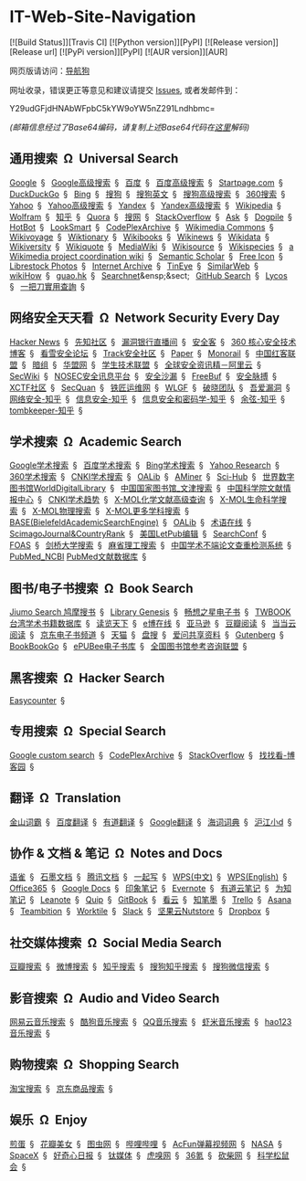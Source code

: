# IT-Web-Site-Navigation

[![Build Status]][Travis CI] [![Python version]][PyPI] [![Release version]][Release url] [![PyPi version]][PyPI] [![AUR version]][AUR]

网页版请访问：[导航狗](https://daohanggou.cn/)

网址收录，错误更正等意见和建议请提交 [Issues](https://github.com/somebodyblog/IT-Web-Site-Navigation/issues), 或者发邮件到：

Y29udGFjdHNAbWFpbC5kYW9oYW5nZ291Lndhbmc= 

*(邮箱信息经过了Base64编码，请复制上述Base64代码在[这里](https://daohanggou.cn/tools/EncryptionAndDecryption/Base64EncodeAndDecode.html)解码)* 


## 通用搜索&ensp;&Omega;&ensp;Universal Search

[Google](https://www.google.com.hk/)&ensp;&sect;&ensp;
[Google高级搜索](https://www.google.com.hk/advanced_search)&ensp;&sect;&ensp;
[百度](https://www.baidu.com/)&ensp;&sect;&ensp;
[百度高级搜索](https://www.baidu.com/gaoji/advanced.html)&ensp;&sect;&ensp;
[Startpage.com](https://www.startpage.com/)&ensp;&sect;&ensp;
[DuckDuckGo](https://duckduckgo.com/)&ensp;&sect;&ensp;
[Bing](https://www.bing.com/?intlF=)&ensp;&sect;&ensp;
[搜狗](https://www.sogou.com/)&ensp;&sect;&ensp;
[搜狗英文](https://english.sogou.com/)&ensp;&sect;&ensp;
[搜狗高级搜索](https://www.sogou.com/advanced/advanced.html)&ensp;&sect;&ensp;
[360搜索](https://www.so.com)&ensp;&sect;&ensp;
[Yahoo](https://www.yahoo.com/)&ensp;&sect;&ensp;
[Yahoo高级搜索](https://search.yahoo.com/web/advanced)&ensp;&sect;&ensp;
[Yandex](https://yandex.com/)&ensp;&sect;&ensp;
[Yandex高级搜索](https://www.yandex.com/search/advanced)&ensp;&sect;&ensp;
[Wikipedia](https://www.wikipedia.org/)&ensp;&sect;&ensp;
[Wolfram](https://www.wolframalpha.com/)&ensp;&sect;&ensp;
[知乎](https://www.zhihu.com/)&ensp;&sect;&ensp;
[Quora](https://www.quora.com/)&ensp;&sect;&ensp;
[搜网](http://www.sowang.com/)&ensp;&sect;&ensp;
[StackOverflow](https://stackoverflow.com/)&ensp;&sect;&ensp;
[Ask](https://www.ask.com/)&ensp;&sect;&ensp;
[Dogpile](http://www.dogpile.com/)&ensp;&sect;&ensp;
[HotBot](https://www.hotbot.com/)&ensp;&sect;&ensp;
[LookSmart](http://www.looksmart.com/)&ensp;&sect;&ensp;
[CodePlexArchive](https://archive.codeplex.com/" "CodePlex was Microsoft's free, open source project hosting site")&ensp;&sect;&ensp;
[Wikimedia Commons](https://commons.wikimedia.org)&ensp;&sect;&ensp;
[Wikivoyage](https://www.wikivoyage.org/)&ensp;&sect;&ensp;
[Wiktionary](https://www.wiktionary.org/)&ensp;&sect;&ensp;
[Wikibooks](https://www.wikibooks.org/)&ensp;&sect;&ensp;
[Wikinews](https://www.wikinews.org/)&ensp;&sect;&ensp;
[Wikidata](https://www.wikidata.org/)&ensp;&sect;&ensp;
[Wikiversity](https://www.wikiversity.org/)&ensp;&sect;&ensp;
[Wikiquote](https://www.wikiquote.org/)&ensp;&sect;&ensp;
[MediaWiki](https://www.mediawiki.org/)&ensp;&sect;&ensp;
[Wikisource](https://wikisource.org/)&ensp;&sect;&ensp;
[Wikispecies](https://species.wikimedia.org/)&ensp;&sect;&ensp;
[a Wikimedia project coordination wiki](https://meta.wikimedia.org/)&ensp;&sect;&ensp;
[Semantic Scholar](https://www.semanticscholar.org/)&ensp;&sect;&ensp;
[Free Icon](https://findicons.com/)&ensp;&sect;&ensp;
[Librestock Photos](https://librestock.com/)&ensp;&sect;&ensp;
[Internet Archive](https://www.archive.org)&ensp;&sect;&ensp;
[TinEye](https://tineye.com)&ensp;&sect;&ensp;
[SimilarWeb](https://www.similarweb.com/)&ensp;&sect;&ensp;
[wikiHow](https://www.wikihow.com)&ensp;&sect;&ensp;
[guao.hk](http://www.guao.hk/)&ensp;&sect;&ensp;
[Searchnet](http://www.searchnet.com/")&ensp;&sect;&ensp;
[GitHub Search](https://github.com/search)&ensp;&sect;&ensp;
[Lycos](http://www.lycos.com/)&ensp;&sect;&ensp;
[一把刀實用查詢](https://tw.18dao.net/)&ensp;&sect;&ensp;


## 网络安全天天看&ensp;&Omega;&ensp;Network Security Every Day

[Hacker News](https://news.ycombinator.com/)&ensp;&sect;&ensp;
[先知社区](https://xz.aliyun.com/)&ensp;&sect;&ensp;
[漏洞银行直播间](https://www.bugbank.cn/live/)&ensp;&sect;&ensp;
[安全客](https://www.anquanke.com/)&ensp;&sect;&ensp;
[360 核心安全技术博客](http://blogs.360.cn/)&ensp;&sect;&ensp;
[看雪安全论坛](https://bbs.pediy.com/)&ensp;&sect;&ensp;
[Track安全社区](https://www.zkaq.org/)&ensp;&sect;&ensp;
[Paper](https://paper.seebug.org/)&ensp;&sect;&ensp;
[Monorail](https://bugs.chromium.org/)&ensp;&sect;&ensp;
[中国红客联盟](https://www.ihonker.org/)&ensp;&sect;&ensp;
[暗组](http://forum.cnsec.org/)&ensp;&sect;&ensp;
[华盟网](https://www.77169.com/)&ensp;&sect;&ensp;
[学生技术联盟](http://www.stuhack.com/)&ensp;&sect;&ensp;
[全球安全资讯精－阿里云](https://yq.aliyun.com/teams/119)&ensp;&sect;&ensp;
[SecWiki](https://www.sec-wiki.com/)&ensp;&sect;&ensp;
[NOSEC安全讯息平台](https://nosec.org/)&ensp;&sect;&ensp;
[安全沙漏](https://www.secsilo.com/)&ensp;&sect;&ensp;
[FreeBuf](http://www.freebuf.com/)&ensp;&sect;&ensp;
[安全脉搏](https://www.secpulse.com/)&ensp;&sect;&ensp;
[XCTF社区](https://www.xctf.org.cn/)&ensp;&sect;&ensp;
[SecQuan](https://www.secquan.org/)&ensp;&sect;&ensp;
[铁匠运维网](http://www.tiejiang.org/)&ensp;&sect;&ensp;
[WLGF](http://www.nsoad.com/)&ensp;&sect;&ensp;
[破晓团队](http://www.secbug.org/)&ensp;&sect;&ensp;
[吾爱漏洞](http://www.52bug.cn/)&ensp;&sect;&ensp;
[网络安全-知乎](https://www.zhihu.com/topic/19554927/)&ensp;&sect;&ensp;
[信息安全-知乎](https://www.zhihu.com/topic/19561983/)&ensp;&sect;&ensp;
[信息安全和密码学-知乎](https://www.zhihu.com/topic/19827596/)&ensp;&sect;&ensp;
[余弦-知乎](https://www.zhihu.com/people/evilcos/)&ensp;&sect;&ensp;
[tombkeeper-知乎](https://www.zhihu.com/people/tombkeeper/)&ensp;&sect;&ensp;

## 学术搜索&ensp;&Omega;&ensp;Academic Search

[Google学术搜索](https://www.scholar.google.com)&ensp;&sect;&ensp;
[百度学术搜索](http://xueshu.baidu.com/)&ensp;&sect;&ensp;
[Bing学术搜索](https://cn.bing.com/academic)&ensp;&sect;&ensp;
[Yahoo Research](https://research.yahoo.com/)&ensp;&sect;&ensp;
[360学术搜索](http://xueshu.so.com/)&ensp;&sect;&ensp;
[CNKI学术搜索](http://scholar.cnki.net/)&ensp;&sect;&ensp;
[OALib](http://www.oalib.com/)&ensp;&sect;&ensp;
[AMiner](http://www.aminer.cn/)&ensp;&sect;&ensp;
[Sci-Hub](http://sci-hub.tw/)&ensp;&sect;&ensp;
[世界数字图书馆WorldDigitalLibrary](https://www.wdl.org/)&ensp;&sect;&ensp;
[中国国家图书馆_文津搜索](http://find.nlc.cn/)&ensp;&sect;&ensp;
[中国科学院文献情报中心](http://www.las.ac.cn/)&ensp;&sect;&ensp;
[CNKI学术趋势](http://trend.cnki.net/TrendSearch/)&ensp;&sect;&ensp;
[X-MOL化学文献高级查询](http://www.x-mol.com/journal/advanceSearch)&ensp;&sect;&ensp;
[X-MOL生命科学搜索](http://www.x-mol.com/bio)&ensp;&sect;&ensp;
[X-MOL物理搜索](http://www.x-mol.com/phys)&ensp;&sect;&ensp;
[X-MOL更多学科搜索](http://www.x-mol.com/more)&ensp;&sect;&ensp;
[BASE(BielefeldAcademicSearchEngine)](https://www.base-search.net/)&ensp;&sect;&ensp;
[OALib](http://www.oalib.com/)&ensp;&sect;&ensp;
[术语在线](http://www.termonline.cn)&ensp;&sect;&ensp;
[ScimagoJournal&CountryRank](https://www.scimagojr.com/)&ensp;&sect;&ensp;
[美国LetPub编辑](https://www.letpub.com.cn/)&ensp;&sect;&ensp;
[SearchConf](http://www.searchconf.net/ "学术会议搜索")&ensp;&sect;&ensp;
[FOAS](http://foas.gytec.net/Main.aspx "外文开放存取期刊集成服务系统")&ensp;&sect;&ensp;
[剑桥大学搜索](https://www.repository.cam.ac.uk/discover "剑桥大学知识库")&ensp;&sect;&ensp;
[麻省理工搜索](http://web.mit.edu/search.html)&ensp;&sect;&ensp;
[中国学术不端论文查重检测系统](www.cnkipaper.com/)&ensp;&sect;&ensp;
[PubMed_NCBI](https://www.ncbi.nlm.nih.gov/pubmed "PubMed comprises more than 28 million citations for biomedical literature from MEDLINE, life science journals, and online books. Citations may include links to full-text content from PubMed Central and publisher web sites.")
[PubMed文献数据库](http://pubmed.cn/ "提供生物医学方面的论文文献搜索服务")&ensp;&sect;&ensp;

## 图书/电子书搜索&ensp;&Omega;&ensp;Book Search

[Jiumo Search 鸠摩搜书](https://www.jiumodiary.com/)&ensp;&sect;&ensp;
[Library Genesis](http://gen.lib.rus.ec/)&ensp;&sect;&ensp;
[畅想之星电子书](http://www.cxstar.com)&ensp;&sect;&ensp;
[TWBOOK台湾学术书籍数据库](http://books.twscholar.com/)&ensp;&sect;&ensp;
[读览天下](http://www.dooland.com/)&ensp;&sect;&ensp;
[e博在线](http://www.yibo365.net/)&ensp;&sect;&ensp;
[亚马逊](https://www.amazon.cn/)&ensp;&sect;&ensp;
[豆瓣阅读](https://read.douban.com/)&ensp;&sect;&ensp;
[当当云阅读](http://e.dangdang.com/)&ensp;&sect;&ensp;
[京东电子书频道](http://e.jd.com/)&ensp;&sect;&ensp;
[天猫](https://www.tmall.com/)&ensp;&sect;&ensp;
[盘搜](http://www.pansou.com/)&ensp;&sect;&ensp;
[爱问共享资料](http://ishare.iask.sina.com.cn/)&ensp;&sect;&ensp;
[Gutenberg](http://www.gutenberg.org/)&ensp;&sect;&ensp;
[BookBookGo](http://bookbookgo.cc/)&ensp;&sect;&ensp;
[ePUBee电子书库](http://cn.epubee.com/books/)&ensp;&sect;&ensp;
[全国图书馆参考咨询联盟](http://www.ucdrs.superlib.net/)&ensp;&sect;&ensp;


## 黑客搜索&ensp;&Omega;&ensp;Hacker Search
[Easycounter](https://www.easycounter.com)&ensp;&sect;&ensp;


## 专用搜索&ensp;&Omega;&ensp;Special Search

[Google custom search](https://cse.google.com)&ensp;&sect;&ensp;
[CodePlexArchive](https://archive.codeplex.com/)&ensp;&sect;&ensp;
[StackOverflow](https://stackoverflow.com/)&ensp;&sect;&ensp;
[找找看-博客园](https://zzk.cnblogs.com/)&ensp;&sect;&ensp;


## 翻译&ensp;&Omega;&ensp;Translation

[金山词霸](http://www.iciba.com/)&ensp;&sect;&ensp;
[百度翻译](http://fanyi.baidu.com/)&ensp;&sect;&ensp;
[有道翻译](http://fanyi.youdao.com/)&ensp;&sect;&ensp;
[Google翻译](https://translate.google.cn/)&ensp;&sect;&ensp;
[海词词典](http://dict.cn/)&ensp;&sect;&ensp;
[沪江小d](https://dict.hjenglish.com/)&ensp;&sect;&ensp;



## 协作 & 文档 & 笔记&ensp;&Omega;&ensp;Notes and Docs

[语雀](https://www.yuque.com/)&ensp;&sect;&ensp;
[石墨文档](https://shimo.im/)&ensp;&sect;&ensp;
[腾讯文档](https://docs.qq.com)&ensp;&sect;&ensp;
[一起写](https://yiqixie.com/)&ensp;&sect;&ensp;
[WPS(中文)](http://www.wps.cn/)&ensp;&sect;&ensp;
[WPS(English)](https://www.wps.com/)&ensp;&sect;&ensp;
[Office365](https://www.office.com/)&ensp;&sect;&ensp;
[Google Docs](https://docs.google.com)&ensp;&sect;&ensp;
[印象笔记](https://www.yinxiang.com/)&ensp;&sect;&ensp;
[Evernote](https://evernote.com/)&ensp;&sect;&ensp;
[有道云笔记](http://note.youdao.com/)&ensp;&sect;&ensp;
[为知笔记](http://www.wiz.cn/)&ensp;&sect;&ensp;
[Leanote](https://leanote.com/)&ensp;&sect;&ensp;
[Quip](https://quip.com/)&ensp;&sect;&ensp;
[GitBook](https://www.gitbook.com/)&ensp;&sect;&ensp;
[看云](https://www.kancloud.cn/)&ensp;&sect;&ensp;
[知笔墨](http://zhibimo.com/)&ensp;&sect;&ensp;
[Trello](https://trello.com/)&ensp;&sect;&ensp;
[Asana](https://asana.com/)&ensp;&sect;&ensp;
[Teambition](https://www.teambition.com/)&ensp;&sect;&ensp;
[Worktile](https://worktile.com/)&ensp;&sect;&ensp;
[Slack](https://slack.com/)&ensp;&sect;&ensp;
[坚果云Nutstore](https://www.jianguoyun.com/)&ensp;&sect;&ensp;
[Dropbox](https://www.dropbox.com)&ensp;&sect;&ensp;


## 社交媒体搜索&ensp;&Omega;&ensp;Social Media Search

[豆瓣搜索](https://www.douban.com/search)&ensp;&sect;&ensp;
[微博搜索](http://s.weibo.com/)&ensp;&sect;&ensp;
[知乎搜索](https://www.zhihu.com/search)&ensp;&sect;&ensp;
[搜狗知乎搜索](http://zhihu.sogou.com/)&ensp;&sect;&ensp;
[搜狗微信搜索](http://weixin.sogou.com/)&ensp;&sect;&ensp;


## 影音搜索&ensp;&Omega;&ensp;Audio and Video Search

[网易云音乐搜索](https://music.163.com/#/search/)&ensp;&sect;&ensp;
[酷狗音乐搜索](www.kugou.com/yy/html/search.html)&ensp;&sect;&ensp;
[QQ音乐搜索](https://y.qq.com/)&ensp;&sect;&ensp;
[虾米音乐搜索](https://www.xiami.com/search)&ensp;&sect;&ensp;
[hao123音乐搜索](http://music.hao123.com/)&ensp;&sect;&ensp;
​	

## 购物搜索&ensp;&Omega;&ensp;Shopping Search

[淘宝搜索](https://s.taobao.com/search/)&ensp;&sect;&ensp;
[京东商品搜索](search.jd.com/)&ensp;&sect;&ensp;
​	

## 娱乐&ensp;&Omega;&ensp;Enjoy

[煎蛋](http://jandan.net/)&ensp;&sect;&ensp;
[花瓣美女](http://huaban.com/favorite/beauty/)&ensp;&sect;&ensp;
[图虫网](https://tuchong.com/)&ensp;&sect;&ensp;
[哔哩哔哩](https://www.bilibili.com/)&ensp;&sect;&ensp;
[AcFun弹幕视频网](http://www.acfun.cn/)&ensp;&sect;&ensp;
[NASA](https://www.nasa.gov/)&ensp;&sect;&ensp;
[SpaceX](https://www.spacex.com/)&ensp;&sect;&ensp;
[好奇心日报](http://www.qdaily.com/)&ensp;&sect;&ensp;
[钛媒体](http://www.tmtpost.com/)&ensp;&sect;&ensp;
[虎嗅网](https://www.huxiu.com/)&ensp;&sect;&ensp;
[36氪](http://36kr.com/)&ensp;&sect;&ensp;
[砍柴网](http://www.ikanchai.com/)&ensp;&sect;&ensp;
[科学松鼠会](http://songshuhui.net/)&ensp;&sect;&ensp;